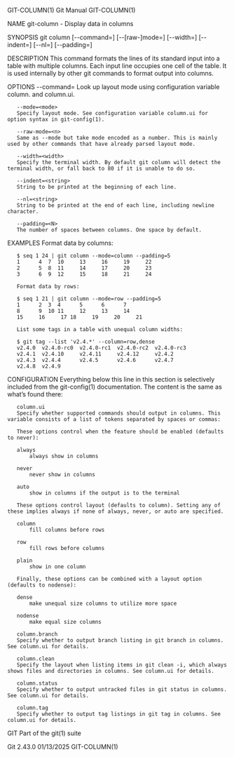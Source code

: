 GIT-COLUMN(1)								  Git Manual								 GIT-COLUMN(1)

NAME
       git-column - Display data in columns

SYNOPSIS
       git column [--command=<name>] [--[raw-]mode=<mode>] [--width=<width>]
		    [--indent=<string>] [--nl=<string>] [--padding=<n>]

DESCRIPTION
       This command formats the lines of its standard input into a table with multiple columns. Each input line occupies one cell of the table. It is used
       internally by other git commands to format output into columns.

OPTIONS
       --command=<name>
	   Look up layout mode using configuration variable column.<name> and column.ui.

       --mode=<mode>
	   Specify layout mode. See configuration variable column.ui for option syntax in git-config(1).

       --raw-mode=<n>
	   Same as --mode but take mode encoded as a number. This is mainly used by other commands that have already parsed layout mode.

       --width=<width>
	   Specify the terminal width. By default git column will detect the terminal width, or fall back to 80 if it is unable to do so.

       --indent=<string>
	   String to be printed at the beginning of each line.

       --nl=<string>
	   String to be printed at the end of each line, including newline character.

       --padding=<N>
	   The number of spaces between columns. One space by default.

EXAMPLES
       Format data by columns:

	   $ seq 1 24 | git column --mode=column --padding=5
	   1	  4	 7	10     13     16     19	    22
	   2	  5	 8	11     14     17     20	    23
	   3	  6	 9	12     15     18     21	    24

       Format data by rows:

	   $ seq 1 21 | git column --mode=row --padding=5
	   1	  2	 3	4      5      6	     7
	   8	  9	 10	11     12     13     14
	   15	  16	 17	18     19     20     21

       List some tags in a table with unequal column widths:

	   $ git tag --list 'v2.4.*' --column=row,dense
	   v2.4.0  v2.4.0-rc0  v2.4.0-rc1  v2.4.0-rc2  v2.4.0-rc3
	   v2.4.1  v2.4.10     v2.4.11	   v2.4.12     v2.4.2
	   v2.4.3  v2.4.4      v2.4.5	   v2.4.6      v2.4.7
	   v2.4.8  v2.4.9

CONFIGURATION
       Everything below this line in this section is selectively included from the git-config(1) documentation. The content is the same as what’s found there:

       column.ui
	   Specify whether supported commands should output in columns. This variable consists of a list of tokens separated by spaces or commas:

	   These options control when the feature should be enabled (defaults to never):

	   always
	       always show in columns

	   never
	       never show in columns

	   auto
	       show in columns if the output is to the terminal

	   These options control layout (defaults to column). Setting any of these implies always if none of always, never, or auto are specified.

	   column
	       fill columns before rows

	   row
	       fill rows before columns

	   plain
	       show in one column

	   Finally, these options can be combined with a layout option (defaults to nodense):

	   dense
	       make unequal size columns to utilize more space

	   nodense
	       make equal size columns

       column.branch
	   Specify whether to output branch listing in git branch in columns. See column.ui for details.

       column.clean
	   Specify the layout when listing items in git clean -i, which always shows files and directories in columns. See column.ui for details.

       column.status
	   Specify whether to output untracked files in git status in columns. See column.ui for details.

       column.tag
	   Specify whether to output tag listings in git tag in columns. See column.ui for details.

GIT
       Part of the git(1) suite

Git 2.43.0								  01/13/2025								 GIT-COLUMN(1)
